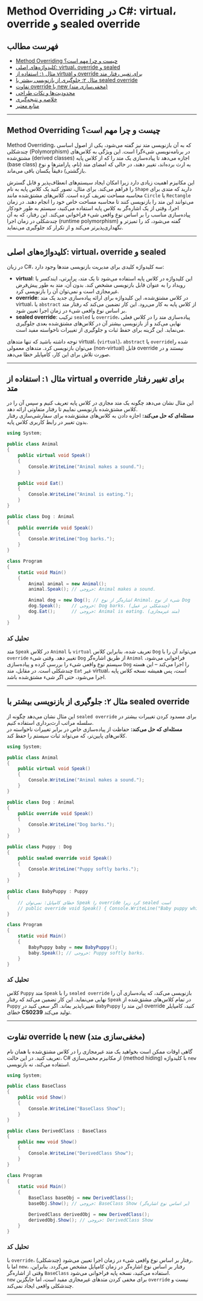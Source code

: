 ﻿# Method Overriding در C#: virtual، override و sealed override

## فهرست مطالب
- [Method Overriding چیست و چرا مهم است؟](#method-overriding-چیست-و-چرا-مهم-است)
- [کلیدواژه‌های اصلی: virtual، override و sealed](#کلیدواژههای-اصلی-virtual-override-و-sealed)
- [مثال ۱: استفاده از virtual و override برای تغییر رفتار متد](#مثال-۱-استفاده-از-virtual-و-override-برای-تغییر-رفتار-متد)
- [مثال ۲: جلوگیری از بازنویسی بیشتر با sealed override](#مثال-۲-جلوگیری-از-بازنویسی-بیشتر-با-sealed-override)
- [تفاوت override با new (مخفی‌سازی متد)](#تفاوت-override-با-new-مخفی‌سازی-متد)
- [محدودیت‌ها و نکات طراحی](#محدودیتها-و-نکات-طراحی)
- [خلاصه و نتیجه‌گیری](#خلاصه-و-نتیجهگیری)
- [منابع معتبر](#منابع-معتبر)

---
## Method Overriding چیست و چرا مهم است؟
Method Overriding، که به آن بازنویسی متد نیز گفته می‌شود، یکی از اصول اساسی چندشکلی (Polymorphism) در برنامه‌نویسی شیءگرا است. این ویژگی به کلاس‌های مشتق‌شده (derived classes) اجازه می‌دهد تا پیاده‌سازی یک متد را که از کلاس پایه (base class) به ارث برده‌اند، تغییر دهند، در حالی که امضای متد (نام، پارامترها و نوع بازگشتی) دقیقاً یکسان باقی می‌ماند.

این مکانیزم اهمیت زیادی دارد زیرا امکان ایجاد سیستم‌های انعطاف‌پذیر و قابل گسترش را فراهم می‌کند. برای مثال، تصور کنید یک کلاس پایه به نام `Shape` دارید که متدی برای محاسبه مساحت تعریف کرده است. کلاس‌های مشتق‌شده مانند `Circle` یا `Rectangle` می‌توانند این متد را بازنویسی کنند تا محاسبه مساحت خاص خود را انجام دهند. در زمان اجرا، وقتی از یک اشاره‌گر به کلاس پایه استفاده می‌کنید، سیستم به طور خودکار پیاده‌سازی مناسب را بر اساس نوع واقعی شیء فراخوانی می‌کند. این رفتار، که به آن چندشکلی در زمان اجرا (runtime polymorphism) گفته می‌شود، کد را تمیزتر و نگهداری‌پذیرتر می‌کند و از تکرار کد جلوگیری می‌نماید.

---

## کلیدواژه‌های اصلی: virtual، override و sealed
در زبان C#، سه کلیدواژه کلیدی برای مدیریت بازنویسی متدها وجود دارد:

- **virtual**: این کلیدواژه در کلاس پایه استفاده می‌شود تا یک متد، پراپرتی، ایندکسر یا رویداد را به عنوان قابل بازنویسی مشخص کند. بدون آن، متد به طور پیش‌فرض غیرمجازی است و نمی‌توان آن را بازنویسی کرد.  
- **override**: در کلاس مشتق‌شده، این کلیدواژه برای ارائه پیاده‌سازی جدید یک متد virtual، یا `abstract` از کلاس پایه به کار می‌رود. این کار تضمین می‌کند که رفتار متد بر اساس نوع واقعی شیء در زمان اجرا تعیین شود.  
- **sealed override**: ترکیب `sealed` با `override`، پیاده‌سازی متد را در کلاس فعلی نهایی می‌کند و از بازنویسی بیشتر آن در کلاس‌های مشتق‌شده بعدی جلوگیری می‌نماید. این گزینه برای حفظ ثبات و جلوگیری از تغییرات ناخواسته مفید است.

توجه داشته باشید که تنها متدهای virtual، (`virtual`)، `abstract` یا `override`‌شده را می‌توان بازنویسی کرد. متدهای معمولی (non-virtual) قابل override نیستند و در صورت تلاش برای این کار، کامپایلر خطا می‌دهد.

---
## مثال ۱: استفاده از virtual و override برای تغییر رفتار متد
این مثال نشان می‌دهد چگونه یک متد مجازی در کلاس پایه تعریف کنیم و سپس آن را در کلاس مشتق‌شده بازنویسی نماییم تا رفتار متفاوتی ارائه دهد.  
**مسئله‌ای که حل می‌کند:** اجازه دادن به کلاس‌های مشتق‌شده برای سفارشی‌سازی رفتار بدون تغییر در رابط کاربری کلاس پایه.

```csharp
using System;

public class Animal
{
    public virtual void Speak()
    {
        Console.WriteLine("Animal makes a sound.");
    }

    public void Eat()
    {
        Console.WriteLine("Animal is eating.");
    }
}

public class Dog : Animal
{
    public override void Speak()
    {
        Console.WriteLine("Dog barks.");
    }
}

class Program
{
    static void Main()
    {
        Animal animal = new Animal();
        animal.Speak(); // خروجی: Animal makes a sound.

        Animal dog = new Dog(); // اشاره‌گر از نوع Animal، شیء از نوع Dog
        dog.Speak();    // خروجی: Dog barks. (چندشکلی در عمل)
        dog.Eat();      // خروجی: Animal is eating. (متد غیرمجازی)
    }
}
```

### تحلیل کد
متد `Speak` در کلاس `Animal` با `virtual` تعریف شده، بنابراین کلاس `Dog` می‌تواند آن را با `override` تغییر دهد. وقتی شیء `Dog` از طریق اشاره‌گر `Animal` فراخوانی می‌شود، سیستم نوع واقعی شیء را بررسی کرده و پیاده‌سازی `Dog` را اجرا می‌کند – این هسته چندشکلی است. در مقابل، متد `Eat` غیر virtual، است، پس همیشه نسخه کلاس پایه اجرا می‌شود، حتی اگر شیء مشتق‌شده باشد.

---
## مثال ۲: جلوگیری از بازنویسی بیشتر با sealed override
این مثال نشان می‌دهد چگونه از `sealed override` برای مسدود کردن تغییرات بیشتر در سلسله مراتب ارث‌برداری استفاده کنیم.  
**مسئله‌ای که حل می‌کند:** حفاظت از پیاده‌سازی خاص در برابر تغییرات ناخواسته در کلاس‌های پایین‌تر، که می‌تواند ثبات سیستم را حفظ کند.

```csharp
using System;

public class Animal
{
    public virtual void Speak()
    {
        Console.WriteLine("Animal makes a sound.");
    }
}

public class Dog : Animal
{
    public override void Speak()
    {
        Console.WriteLine("Dog barks.");
    }
}

public class Puppy : Dog
{
    public sealed override void Speak()
    {
        Console.WriteLine("Puppy softly barks.");
    }
}

public class BabyPuppy : Puppy
{
    // خطای کامپایل: نمی‌توان Speak را override کرد زیرا sealed است
    // public override void Speak() { Console.WriteLine("Baby puppy whimpers."); }
}

class Program
{
    static void Main()
    {
        BabyPuppy baby = new BabyPuppy();
        baby.Speak(); // خروجی: Puppy softly barks.
    }
}
```

### تحلیل کد
کلاس `Puppy` متد `Speak` را با `sealed override` بازنویسی می‌کند، که پیاده‌سازی آن را نهایی می‌نماید. این کار تضمین می‌کند که رفتار `Speak` در تمام کلاس‌های مشتق‌شده از `Puppy` تغییرناپذیر بماند. اگر سعی کنید در `BabyPuppy` این متد را override کنید، کامپایلر خطای **CS0239** تولید می‌کند.

---

## تفاوت override با new (مخفی‌سازی متد)
گاهی اوقات ممکن است بخواهید یک متد غیرمجازی را در کلاس مشتق‌شده با همان نام تعریف کنید. در این حالت، C# از مکانیزم مخفی‌سازی (method hiding) با کلیدواژه `new` استفاده می‌کند، نه بازنویسی.

```csharp
using System;

public class BaseClass
{
    public void Show()
    {
        Console.WriteLine("BaseClass Show");
    }
}

public class DerivedClass : BaseClass
{
    public new void Show()
    {
        Console.WriteLine("DerivedClass Show");
    }
}

class Program
{
    static void Main()
    {
        BaseClass baseObj = new DerivedClass();
        baseObj.Show(); // خروجی: BaseClass Show (بر اساس نوع اشاره‌گر)

        DerivedClass derivedObj = new DerivedClass();
        derivedObj.Show(); // خروجی: DerivedClass Show
    }
}
```

### تحلیل کد
با `override`، رفتار بر اساس نوع واقعی شیء در زمان اجرا تعیین می‌شود (چندشکلی).  
اما با `new`، رفتار بر اساس نوع اشاره‌گر در زمان کامپایل مشخص می‌گردد. بنابراین، وقتی از اشاره‌گر `BaseClass` استفاده می‌کنید، نسخه پایه فراخوانی می‌شود.  
`new` برای مخفی کردن متدهای غیرمجازی مفید است، اما جایگزین `override` نیست و چندشکلی واقعی ایجاد نمی‌کند.

---